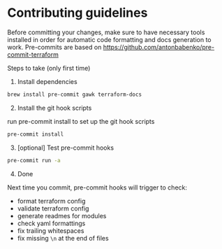 # Contributing guidelines

Before committing your changes, make sure to have necessary tools installed in order for automatic code formatting
and docs generation to work. Pre-commits are based on https://github.com/antonbabenko/pre-commit-terraform

Steps to take (only first time)

1. Install dependencies

```zsh
brew install pre-commit gawk terraform-docs
```

2. Install the git hook scripts

run pre-commit install to set up the git hook scripts

```zsh
pre-commit install
```

3. [optional] Test pre-commit hooks

```zsh
pre-commit run -a
```

4. Done

Next time you commit, pre-commit hooks will trigger to check:

- format terraform config
- validate terraform config
- generate readmes for modules
- check yaml formattings
- fix trailing whitespaces
- fix missing `\n` at the end of files
